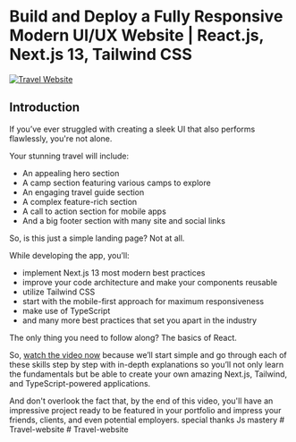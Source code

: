 # Build and Deploy a Fully Responsive Modern UI/UX Website | React.js, Next.js 13, Tailwind CSS
[![Travel Website](https://i.ibb.co/wrGZhPP/YT-Thumbnails-5.png)](https://youtu.be/cuzw4vL1z5E)

## Introduction
If you’ve ever struggled with creating a sleek UI that also performs flawlessly, you're not alone.

Your stunning travel will include:
- An appealing hero section
- A camp section featuring various camps to explore
- An engaging travel guide section
- A complex feature-rich section
- A call to action section for mobile apps
- And a big footer section with many site and social links

So, is this just a simple landing page? Not at all.

While developing the app, you’ll:
- implement Next.js 13 most modern best practices
- improve your code architecture and make your components reusable
- utilize Tailwind CSS
- start with the mobile-first approach for maximum responsiveness
- make use of TypeScript
- and many more best practices that set you apart in the industry

The only thing you need to follow along? The basics of React.

So, [watch the video now](https://youtu.be/cuzw4vL1z5E) because we’ll start simple and go through each of these skills step by step with in-depth explanations so you’ll not only learn the fundamentals but be able to create your own amazing Next.js, Tailwind, and TypeScript-powered applications. 

And don't overlook the fact that, by the end of this video, you'll have an impressive project ready to be featured in your portfolio and impress your friends, clients, and even potential employers.
special thanks Js mastery #   T r a v e l - w e b s i t e  
 #   T r a v e l - w e b s i t e  
 